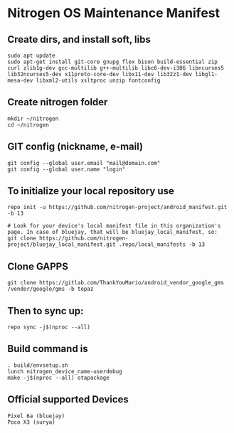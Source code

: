 Nitrogen OS Maintenance Manifest
====================

Create dirs, and install soft, libs
-----------------------------------

    sudo apt update
    sudo apt-get install git-core gnupg flex bison build-essential zip curl zlib1g-dev gcc-multilib g++-multilib libc6-dev-i386 libncurses5 lib32ncurses5-dev x11proto-core-dev libx11-dev lib32z1-dev libgl1-mesa-dev libxml2-utils xsltproc unzip fontconfig

Create nitrogen folder
----------------------

    mkdir ~/nitrogen
    cd ~/nitrogen

GIT config (nickname, e-mail)
-----------------------------

    git config --global user.email "mail@domain.com"
    git config --global user.name "login"

To initialize your local repository use
---------------------------------------

    repo init -u https://github.com/nitrogen-project/android_manifest.git -b 13

    # Look for your device's local manifest file in this organization's page. In case of bluejay, that will be bluejay_local_manifest, so:
    git clone https://github.com/nitrogen-project/bluejay_local_manifest.git .repo/local_manifests -b 13

Clone GAPPS
---------------------------------------

    git clone https://gitlab.com/ThankYouMario/android_vendor_google_gms /vendor/google/gms -b topaz

Then to sync up:
----------------

    repo sync -j$(nproc --all)

Build command is
----------------
    . build/envsetup.sh
    lunch nitrogen_device_name-userdebug
    make -j$(nproc --all) otapackage

Official supported Devices
-----------------

    Pixel 6a (bluejay)
    Poco X3 (surya)
